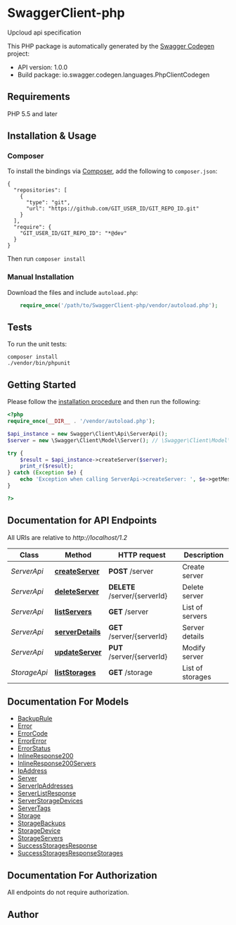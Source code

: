 # SwaggerClient-php
Upcloud api specification

This PHP package is automatically generated by the [Swagger Codegen](https://github.com/swagger-api/swagger-codegen) project:

- API version: 1.0.0
- Build package: io.swagger.codegen.languages.PhpClientCodegen

## Requirements

PHP 5.5 and later

## Installation & Usage
### Composer

To install the bindings via [Composer](http://getcomposer.org/), add the following to `composer.json`:

```
{
  "repositories": [
    {
      "type": "git",
      "url": "https://github.com/GIT_USER_ID/GIT_REPO_ID.git"
    }
  ],
  "require": {
    "GIT_USER_ID/GIT_REPO_ID": "*@dev"
  }
}
```

Then run `composer install`

### Manual Installation

Download the files and include `autoload.php`:

```php
    require_once('/path/to/SwaggerClient-php/vendor/autoload.php');
```

## Tests

To run the unit tests:

```
composer install
./vendor/bin/phpunit
```

## Getting Started

Please follow the [installation procedure](#installation--usage) and then run the following:

```php
<?php
require_once(__DIR__ . '/vendor/autoload.php');

$api_instance = new Swagger\Client\Api\ServerApi();
$server = new \Swagger\Client\Model\Server(); // \Swagger\Client\Model\Server | 

try {
    $result = $api_instance->createServer($server);
    print_r($result);
} catch (Exception $e) {
    echo 'Exception when calling ServerApi->createServer: ', $e->getMessage(), PHP_EOL;
}

?>
```

## Documentation for API Endpoints

All URIs are relative to *http://localhost/1.2*

Class | Method | HTTP request | Description
------------ | ------------- | ------------- | -------------
*ServerApi* | [**createServer**](docs/Api/ServerApi.md#createserver) | **POST** /server | Create server
*ServerApi* | [**deleteServer**](docs/Api/ServerApi.md#deleteserver) | **DELETE** /server/{serverId} | Delete server
*ServerApi* | [**listServers**](docs/Api/ServerApi.md#listservers) | **GET** /server | List of servers
*ServerApi* | [**serverDetails**](docs/Api/ServerApi.md#serverdetails) | **GET** /server/{serverId} | Server details
*ServerApi* | [**updateServer**](docs/Api/ServerApi.md#updateserver) | **PUT** /server/{serverId} | Modify server
*StorageApi* | [**listStorages**](docs/Api/StorageApi.md#liststorages) | **GET** /storage | List of storages


## Documentation For Models

 - [BackupRule](docs/Model/BackupRule.md)
 - [Error](docs/Model/Error.md)
 - [ErrorCode](docs/Model/ErrorCode.md)
 - [ErrorError](docs/Model/ErrorError.md)
 - [ErrorStatus](docs/Model/ErrorStatus.md)
 - [InlineResponse200](docs/Model/InlineResponse200.md)
 - [InlineResponse200Servers](docs/Model/InlineResponse200Servers.md)
 - [IpAddress](docs/Model/IpAddress.md)
 - [Server](docs/Model/Server.md)
 - [ServerIpAddresses](docs/Model/ServerIpAddresses.md)
 - [ServerListResponse](docs/Model/ServerListResponse.md)
 - [ServerStorageDevices](docs/Model/ServerStorageDevices.md)
 - [ServerTags](docs/Model/ServerTags.md)
 - [Storage](docs/Model/Storage.md)
 - [StorageBackups](docs/Model/StorageBackups.md)
 - [StorageDevice](docs/Model/StorageDevice.md)
 - [StorageServers](docs/Model/StorageServers.md)
 - [SuccessStoragesResponse](docs/Model/SuccessStoragesResponse.md)
 - [SuccessStoragesResponseStorages](docs/Model/SuccessStoragesResponseStorages.md)


## Documentation For Authorization

 All endpoints do not require authorization.


## Author





